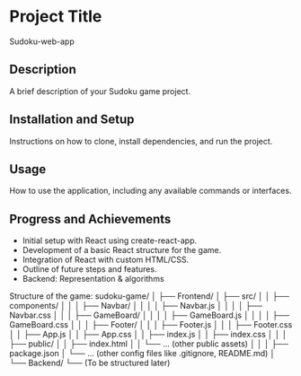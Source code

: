 # Project Title
Sudoku-web-app

## Description
A brief description of your Sudoku game project.

## Installation and Setup
Instructions on how to clone, install dependencies, and run the project.

## Usage
How to use the application, including any available commands or interfaces.

## Progress and Achievements
- Initial setup with React using create-react-app.
- Development of a basic React structure for the game.
- Integration of React with custom HTML/CSS.
- Outline of future steps and features.
- Backend: Representation & algorithms 

Structure of the game:
sudoku-game/
│
├── Frontend/
│   ├── src/
│   │   ├── components/
│   │   │   ├── Navbar/
│   │   │   │   ├── Navbar.js
│   │   │   │   ├── Navbar.css
│   │   │   ├── GameBoard/
│   │   │   │   ├── GameBoard.js
│   │   │   │   ├── GameBoard.css
│   │   │   ├── Footer/
│   │   │       ├── Footer.js
│   │   │       ├── Footer.css
│   │   ├── App.js
│   │   ├── App.css
│   │   ├── index.js
│   │   ├── index.css
│   │
│   ├── public/
│   │   ├── index.html
│   │   └── ... (other public assets)
│   │
│   ├── package.json
│   └── ... (other config files like .gitignore, README.md)
│
└── Backend/
    └── (To be structured later)
